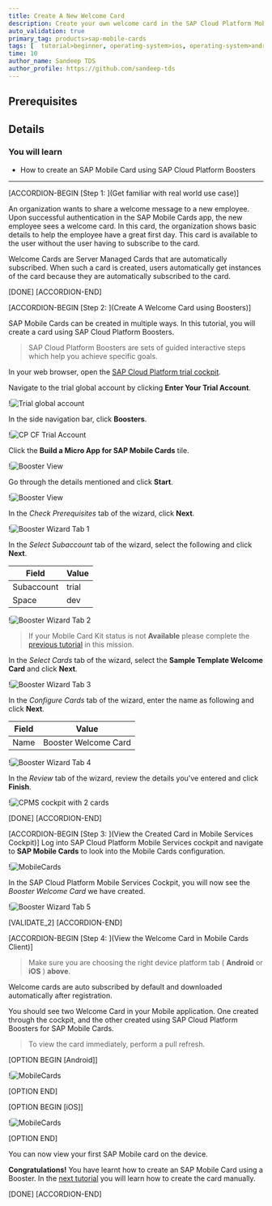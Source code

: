 ```yaml
---
title: Create A New Welcome Card
description: Create your own welcome card in the SAP Cloud Platform Mobile Services.
auto_validation: true
primary_tag: products>sap-mobile-cards
tags: [  tutorial>beginner, operating-system>ios, operating-system>android, topic>mobile, products>sap-cloud-platform, products>sap-mobile-cards, software-product-function>sap-cloud-platform-mobile-services ]
time: 10
author_name: Sandeep TDS
author_profile: https://github.com/sandeep-tds
---
```

## Prerequisites

## Details
### You will learn
- How to create an SAP Mobile Card using SAP Cloud Platform Boosters

---

[ACCORDION-BEGIN [Step 1: ](Get familiar with real world use case)]

An organization wants to share a welcome message to a new employee. Upon successful authentication in the SAP Mobile Cards app, the new employee sees a welcome card. In this card, the organization shows basic details to help the employee have a great first day. This card is available to the user without the user having to subscribe to the card.

Welcome Cards are Server Managed Cards that are automatically subscribed. When such a card is created, users automatically get instances of the card because they are automatically subscribed to the card.

[DONE]
[ACCORDION-END]

[ACCORDION-BEGIN [Step 2: ](Create A Welcome Card using Boosters)]

SAP Mobile Cards can be created in multiple ways. In this tutorial, you will create a card using SAP Cloud Platform Boosters.

> SAP Cloud Platform Boosters are sets of guided interactive steps which help you achieve specific goals.

In your web browser, open the [SAP Cloud Platform trial cockpit](https://cockpit.hanatrial.ondemand.com/).

Navigate to the trial global account by clicking **Enter Your Trial Account**.

!![Trial global account](img_1.png)

In the side navigation bar, click **Boosters**.

!![CP CF Trial Account](img_2.png)

Click the **Build a Micro App for SAP Mobile Cards** tile.

!![Booster View](img_3.png)

Go through the details mentioned and click **Start**.

!![Booster View](img_4.png)

In the *Check Prerequisites* tab of the wizard, click **Next**.

!![Booster Wizard Tab 1](img_5.png)

In the *Select Subaccount* tab of the wizard, select the following and click **Next**.

|Field|Value|
|----|---|
|Subaccount| trial |
|Space| dev |

!![Booster Wizard Tab 2](img_6.png)

> If your Mobile Card Kit status is not **Available** please complete the [previous tutorial](https://developers.sap.com/tutorials/cp-mobile-cards-setup.html) in this mission.

In the *Select Cards* tab of the wizard, select the **Sample Template Welcome Card** and click **Next**.

!![Booster Wizard Tab 3](img_7.png)

In the *Configure Cards* tab of the wizard, enter the name as following and click **Next**.

|Field|Value|
|----|---|
|Name| Booster Welcome Card |

!![Booster Wizard Tab 4](img_8.png)

In the *Review* tab of the wizard, review the details you've entered and click **Finish**.

!![CPMS cockpit with 2 cards](img_9.png)

[DONE]
[ACCORDION-END]

[ACCORDION-BEGIN [Step 3: ](View the Created Card in Mobile Services Cockpit)]
Log into SAP Cloud Platform Mobile Services cockpit and navigate to **SAP Mobile Cards** to look into the Mobile Cards configuration.

!![MobileCards](img_10.png)

In the SAP Cloud Platform Mobile Services Cockpit, you will now see the *Booster Welcome Card* we have created.

!![Booster Wizard Tab 5](img_11.png)

[VALIDATE_2]
[ACCORDION-END]

[ACCORDION-BEGIN [Step 4: ](View the Welcome Card in Mobile Cards Client)]

>Make sure you are choosing the right device platform tab ( **Android** or **iOS** ) **above**.

Welcome cards are auto subscribed by default and downloaded automatically after registration.

You should see two Welcome Card in your Mobile application. One created through the cockpit, and the other created using SAP Cloud Platform Boosters for SAP Mobile Cards.

> To view the card immediately, perform a pull refresh.

[OPTION BEGIN [Android]]

!![MobileCards](img_12.png)

[OPTION END]

[OPTION BEGIN [iOS]]

!![MobileCards](img_13.png)

[OPTION END]

You can now view your first SAP Mobile card on the device.

**Congratulations!** You have learnt how to create an SAP Mobile Card using a Booster. In the [next tutorial](https://developers.sap.com/tutorials/cp-mobile-cards-automatic-instance-generation.html) you will learn how to create the card manually.


[DONE]
[ACCORDION-END]
